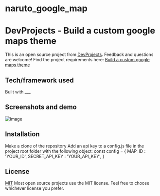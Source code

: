 # naruto_google_map
# DevProjects - Build a custom google maps theme

This is an open source project from [DevProjects](http://www.codementor.io/projects). Feedback and questions are welcome!
Find the project requirements here: [Build a custom google maps theme](https://www.codementor.io/projects/web/build-a-custom-google-maps-theme-bf8levr6eg)

## Tech/framework used
Built with ___

## Screenshots and demo
![image](https://user-images.githubusercontent.com/87574717/167017699-b0b377af-ec82-40e0-94cc-9c85eb2649de.png)

## Installation
Make a clone of the repository
Add an api key to a config.js file in the project root folder with the following object:
  const config = {
    MAP_ID : 'YOUR_ID',
    SECRET_API_KEY : 'YOUR_API_KEY',
  }

## License
[MIT](https://choosealicense.com/licenses/mit/)
Most open source projects use the MIT license. Feel free to choose whichever license you prefer.

